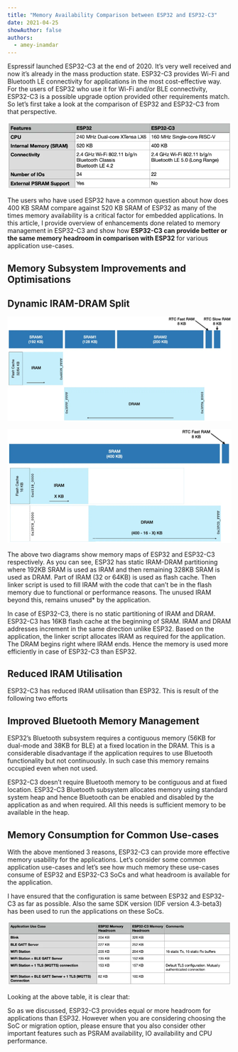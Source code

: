 ```yaml
---
title: "Memory Availability Comparison between ESP32 and ESP32-C3"
date: 2021-04-25
showAuthor: false
authors: 
  - amey-inamdar
---
```

Espressif launched ESP32-C3 at the end of 2020. It’s very well received and now it’s already in the mass production state. ESP32-C3 provides Wi-Fi and Bluetooth LE connectivity for applications in the most cost-effective way. For the users of ESP32 who use it for Wi-Fi and/or BLE connectivity, ESP32-C3 is a possible upgrade option provided other requirements match. So let’s first take a look at the comparison of ESP32 and ESP32-C3 from that perspective.

![](img/memory-1.webp)

The users who have used ESP32 have a common question about how does 400 KB SRAM compare against 520 KB SRAM of ESP32 as many of the times memory availability is a critical factor for embedded applications. In this article, I provide overview of enhancements done related to memory management in ESP32-C3 and show how __ESP32-C3 can provide better or the same memory headroom in comparison with ESP32__  for various application use-cases.

## Memory Subsystem Improvements and Optimisations

## Dynamic IRAM-DRAM Split

![](img/memory-2.webp)

![](img/memory-3.webp)

The above two diagrams show memory maps of ESP32 and ESP32-C3 respectively. As you can see, ESP32 has static IRAM-DRAM partitioning where 192KB SRAM is used as IRAM and then remaining 328KB SRAM is used as DRAM. Part of IRAM (32 or 64KB) is used as flash cache. Then linker script is used to fill IRAM with the code that can’t be in the flash memory due to functional or performance reasons. The unused IRAM beyond this, remains unused* by the application.

In case of ESP32-C3, there is no static partitioning of IRAM and DRAM. ESP32-C3 has 16KB flash cache at the beginning of SRAM. IRAM and DRAM addresses increment in the same direction unlike ESP32. Based on the application, the linker script allocates IRAM as required for the application. The DRAM begins right where IRAM ends. Hence the memory is used more efficiently in case of ESP32-C3 than ESP32.

## Reduced IRAM Utilisation

ESP32-C3 has reduced IRAM utilisation than ESP32. This is result of the following two efforts

## Improved Bluetooth Memory Management

ESP32’s Bluetooth subsystem requires a contiguous memory (56KB for dual-mode and 38KB for BLE) at a fixed location in the DRAM. This is a considerable disadvantage if the application requires to use Bluetooth functionality but not continuously. In such case this memory remains occupied even when not used.

ESP32-C3 doesn’t require Bluetooth memory to be contiguous and at fixed location. ESP32-C3 Bluetooth subsystem allocates memory using standard system heap and hence Bluetooth can be enabled and disabled by the application as and when required. All this needs is sufficient memory to be available in the heap.

## Memory Consumption for Common Use-cases

With the above mentioned 3 reasons, ESP32-C3 can provide more effective memory usability for the applications. Let’s consider some common application use-cases and let’s see how much memory these use-cases consume of ESP32 and ESP32-C3 SoCs and what headroom is available for the application.

I have ensured that the configuration is same between ESP32 and ESP32-C3 as far as possible. Also the same SDK version (IDF version 4.3-beta3) has been used to run the applications on these SoCs.

![](img/memory-4.webp)

Looking at the above table, it is clear that:

So as we discussed, ESP32-C3 provides equal or more headroom for applications than ESP32. However when you are considering choosing the SoC or migration option, please ensure that you also consider other important features such as PSRAM availability, IO availability and CPU performance.

